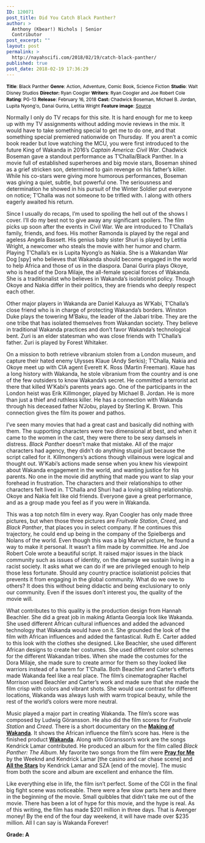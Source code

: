 ```yaml
---
ID: 120071
post_title: Did You Catch Black Panther?
author: >
  Anthony (Kbear!) Nichols | Senior
  Contributor
post_excerpt: ""
layout: post
permalink: >
  http://nayahscifi.com/2018/02/19/catch-black-panther/
published: true
post_date: 2018-02-19 17:36:29
---
```

<span style="font-size: 12px; color: #000000;"><strong>Title</strong>: Black Panther</span>
<span style="font-size: 12px; color: #000000;"> <strong>Genre</strong>: Action, Adventure, Comic Book, Science Fiction</span>
<span style="font-size: 12px; color: #000000;"> <strong>Studio</strong>: Walt Disney Studios</span>
<span style="font-size: 12px; color: #000000;"> <strong>Director: </strong>Ryan Coogler</span>
<span style="font-size: 12px; color: #000000;"> <strong>Writers</strong>: Ryan Coogler and Joe Robert Cole</span>
<span style="font-size: 12px; color: #000000;"> <strong>Rating</strong>: PG-13</span>
<span style="font-size: 12px; color: #000000;"> <strong>Release</strong>: February 16, 2018</span>
<span style="font-size: 12px; color: #000000;"> <strong>Cast: </strong>Chadwick Boseman, Michael B. Jordan, Lupita Nyong'o, Danai Gurira, Letitia Wright</span>
<span style="font-size: 12px; color: #000000;"> <strong>Feature image</strong>: </span><a href="https://i.kinja-img.com/gawker-media/image/upload/s--D_6t8kjr--/c_scale,fl_progressive,q_80,w_800/b95ocof2hwiyi66kvywj.png"><span style="font-size: 12px; color: #000000;">Source</span></a>

Normally I only do TV recaps for this site. It is hard enough for me to keep up with my TV assignments without adding movie reviews in the mix. It would have to take something special to get me to do one, and that something special premiered nationwide on Thursday.  If you aren’t a comic book reader but love watching the MCU, you were first introduced to the future King of Wakanda in 2016’s <em>Captain America: Civil War</em>. Chadwick Boseman gave a standout performance as T’Challa/Black Panther. In a movie full of established superheroes and big movie stars, Boseman shined as a grief stricken son, determined to gain revenge on his father’s killer. While his co-stars were giving more humorous performances, Boseman was giving a quiet, subtle, but powerful one. The seriousness and determination he showed in his pursuit of the Winter Soldier put everyone on notice; T’Challa was not someone to be trifled with. I along with others eagerly awaited his return.

Since I usually do recaps, I’m used to spoiling the hell out of the shows I cover. I’ll do my best not to give away any significant spoilers. The film picks up soon after the events in Civil War. We are introduced to T’Challa’s family, friends, and foes. His mother Ramonda is played by the regal and ageless Angela Bassett. His genius baby sister Shuri is played by Letitia Wright, a newcomer who steals the movie with her humor and charm. Playing T’Challa’s ex is Lupita Nyong’o as Nakia. She is a Wakandan War Dog [spy] who believes that Wakanda should become engaged in the world to help Africa and those of us in the diaspora. Danai Gurira plays Okoye, who is head of the Dora Milaje, the all-female special forces of Wakanda. She is a traditionalist who believes in Wakanda’s isolationist policy. Though Okoye and Nakia differ in their politics, they are friends who deeply respect each other.

Other major players in Wakanda are Daniel Kaluuya as W’Kabi, T’Challa’s close friend who is in charge of protecting Wakanda’s borders. Winston Duke plays the towering M’Baku, the leader of the Jabari tribe. They are the one tribe that has isolated themselves from Wakandan society. They believe in traditional Wakanda practices and don’t favor Wakanda’s technological bent. Zuri is an elder statesman who was close friends with T’Challa’s father. Zuri is played by Forest Whitaker.

On a mission to both retrieve vibranium stolen from a London museum, and capture their hated enemy Ulysses Klaue (Andy Serkis); T’Challa, Nakia and Okoye meet up with CIA agent Everett K. Ross (Martin Freeman). Klaue has a long history with Wakanda, he stole vibranium from the country and is one of the few outsiders to know Wakanda’s secret. He committed a terrorist act there that killed W’Kabi’s parents years ago. One of the participants in the London heist was Erik Killmonger, played by Michael B. Jordan. He is more than just a thief and ruthless killer. He has a connection with Wakanda through his deceased father N’Jobu, played by Sterling K. Brown. This connection gives the film its power and pathos.

I’ve seen many movies that had a great cast and basically did nothing with them. The supporting characters were two dimensional at best, and when it came to the women in the cast, they were there to be sexy damsels in distress. <em>Black Panther</em> doesn’t make that mistake. All of the major characters had agency, they didn’t do anything stupid just because the script called for it. Killmongers’s actions though villainous were logical and thought out. W’Kabi’s actions made sense when you knew his viewpoint about Wakanda engagement in the world, and wanting justice for his parents. No one in the movie did anything that made you want to slap your forehead in frustration. The characters and their relationships to other characters felt lived in. T’Challa and Shuri had a loving sibling relationship. Okoye and Nakia felt like old friends. Everyone gave a great performance, and as a group made you feel as if you were in Wakanda.

This was a top notch film in every way. Ryan Coogler has only made three pictures, but when those three pictures are <em>Fruitvale Station</em>, <em>Creed</em>, and <em>Black Panther</em>, that places you in select company. If he continues this trajectory, he could end up being in the company of the Spielbergs and Nolans of the world. Even though this was a big Marvel picture, he found a way to make it personal. It wasn’t a film made by committee. He and Joe Robert Cole wrote a beautiful script. It raised major issues in the black community such as issues of identity, on the damage we sustain living in a racist society. It asks what we can do if we are privileged enough to help those less fortunate. Should any country practice isolationist policies that prevents it from engaging in the global community. What do we owe to others? It does this without being didactic and being exclusionary to only our community. Even if the issues don’t interest you, the quality of the movie will.

What contributes to this quality is the production design from Hannah Beachler. She did a great job in making Atlanta Georgia look like Wakanda. She used different African cultural influences and added the advanced technology that Wakanda would have on it. She grounded the look of the film with African influences and added the fantastical. Ruth E. Carter added to this look with the clothes she designed. Like Beachler, she used different African designs to create her costumes. She used different color schemes for the different Wakandan tribes. When she made the costumes for the Dora Milaje, she made sure to create armor for them so they looked like warriors instead of a harem for T’Challa. Both Beachler and Carter’s efforts made Wakanda feel like a real place. The film’s cinematographer Rachel Morrison used Beachler and Carter’s work and made sure that she made the film crisp with colors and vibrant shots. She would use contrast for different locations, Wakanda was always lush with warm tropical beauty, while the rest of the world’s colors were more neutral.

Music played a major part in creating Wakanda. The film’s score was composed by Ludwig Göransson. He also did the film scores for <em>Fruitvale Station</em> and <em>Creed</em>. There is a short documentary on the <a href="https://www.youtube.com/watch?time_continue=4&amp;v=0XtCnGT0B20"><strong>Making of Wakanda</strong></a>. It shows the African influence the film’s score has. Here is the finished product <a href="https://www.youtube.com/watch?v=WMFAsidiQfc"><strong>Wakanda</strong></a>. Along with Göransson’s work are the songs Kendrick Lamar contributed. He produced an album for the film called <em>Black Panther: The Album</em>. My favorite two songs from the film were <a href="https://www.youtube.com/watch?v=K5xERXE7pxI"><strong>Pray for Me </strong></a>by the Weeknd and Kendrick Lamar [the casino and car chase scene] and <a href="https://www.youtube.com/watch?v=JQbjS0_ZfJ0"><strong>All the Stars</strong></a> by Kendrick Lamar and SZA [end of the movie]. The music from both the score and album are excellent and enhance the film.

Like everything else in life, the film isn’t perfect. Some of the CGI in the final big fight scene was noticeable. There were a few slow parts here and there in the beginning of the movie. Small quibbles that didn’t take me out of the movie. There has been a lot of hype for this movie, and the hype is real. As of this writing, the film has made $201 million in three days. That is Avenger money! By the end of the four day weekend, it will have made over $235 million. All I can say is Wakanda Forever!

<strong>Grade: A</strong>

&nbsp;